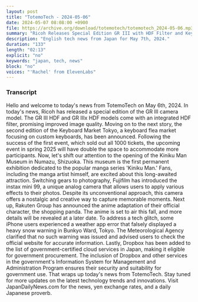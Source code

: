 ```yaml
---
layout: post
title: "TotemoTech - 2024-05-06"
date: 2024-05-07 08:08:00 +0900
file: https://archive.org/download/totemotech/totemotech_2024-05-06.mp3
summary: "Ricoh Releases Special Edition GR III with HDF Filter and Keyboard Market Tokyo Expands for Second Event, & more…"
description: "English tech news from Japan for May 7th, 2024."
duration: "133"
length: "02:13"
explicit: "no"
keywords: "japan, tech, news"
block: "no"
voices: "'Rachel' from ElevenLabs"
---
```


### Transcript

Hello and welcome to today's news from TotemoTech on May 6th, 2024. In today's news, Ricoh has released a special edition of the GR III camera model. The GR III HDF and GR IIIx HDF models come with an integrated HDF filter, promising improved image quality. Moving on to the next story, the second edition of the Keyboard Market Tokyo, a keyboard flea market focusing on custom keyboards, has been announced. Following the success of the first event, which sold out all 1000 tickets, the upcoming event in spring 2025 will have double the space to accommodate more participants. Now, let's shift our attention to the opening of the Kiniku Man Museum in Numazu, Shizuoka. This museum is the first permanent exhibition dedicated to the popular manga series 'Kiniku Man.' Fans, including the manga artist himself, are excited about this long-awaited attraction. Switching gears to photography, Fujifilm has introduced the instax mini 99, a unique analog camera that allows users to apply various effects to their photos. Despite its unconventional approach, this camera offers a nostalgic and creative way to capture memorable moments. Next up, Rakuten Group has announced the anime adaptation of their official character, the shopping panda. The anime is set to air this fall, and more details will be revealed at a later date. To address a tech glitch, some iPhone users experienced a weather app error that falsely displayed a heavy snow warning in Bunkyo Ward, Tokyo. The Meteorological Agency clarified that no such warning was issued and advised users to check the official website for accurate information. Lastly, Dropbox has been added to the list of government-certified cloud services in Japan, making it eligible for government procurement. The inclusion of Dropbox and other services in the government's Information System for Management and Administration Program ensures their security and suitability for government use. That wraps up today's news from TotemoTech. Stay tuned for more updates on the latest technology trends and innovations.   Visit JapanDailyNews.com for the news, yen exchange rates, and a daily Japanese proverb.
